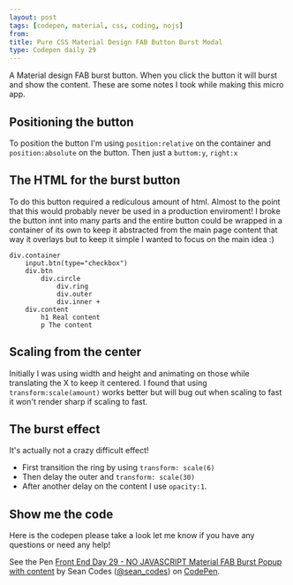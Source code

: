 ```yaml
---
layout: post
tags: [codepen, material, css, coding, nojs]
from:
title: Pure CSS Material Design FAB Button Burst Modal
type: Codepen daily 29
---
```


A Material design FAB burst button. When you click the button it will burst and show the content. These are some notes I took while making this micro app.

## Positioning the button
To position the button I'm using `position:relative` on the container and `position:absolute` on the button. Then just a `buttom:y`, `right:x`

## The HTML for the burst button
To do this button required a rediculous amount of html. Almost to the point that this would probably never be used in a production enviroment!
I broke the button innt into many parts and the entire button could be wrapped in a container of its own to keep it abstracted from the main page content that way it overlays but to keep it simple I wanted to focus on the main idea :)

    div.container
        input.btn(type="checkbox")
        div.btn
            div.circle
                div.ring
                div.outer
                div.inner +
        div.content
            h1 Real content
            p The content

## Scaling from the center
Initially I was using width and height and animating on those while translating the X to keep it centered. I found that using `transform:scale(amount)` works better but will bug out when scaling to fast it won't render sharp if scaling to fast.

## The burst effect
It's actually not a crazy difficult effect!
* First transition the ring by using `transform: scale(6)`
* Then delay the outer and `transform: scale(30)`
* After another delay on the content I use `opacity:1`.


## Show me the code
Here is the codepen please take a look let me know if you have any questions or need any help!

<p data-height="550" data-theme-id="dark" data-slug-hash="PWgMod" data-default-tab="css,result" data-user="sean_codes" data-embed-version="2" data-pen-title="Front End Day 29 - NO JAVASCRIPT Material FAB Burst Popup with content" class="codepen">See the Pen <a href="http://codepen.io/sean_codes/pen/PWgMod/">Front End Day 29 - NO JAVASCRIPT Material FAB Burst Popup with content</a> by Sean Codes (<a href="http://codepen.io/sean_codes">@sean_codes</a>) on <a href="http://codepen.io">CodePen</a>.</p>
<script async src="https://production-assets.codepen.io/assets/embed/ei.js"></script>
